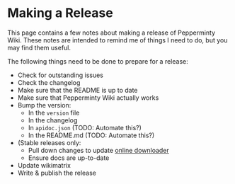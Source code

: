 # Making a Release
This page contains a few notes about making a release of Pepperminty Wiki. These notes are intended to remind me of things I need to do, but you may find them useful.

The following things need to be done to prepare for a release:

 - Check for outstanding issues
 - Check the changelog
 - Make sure that the README is up to date
 - Make sure that Pepperminty Wiki actually works
 - Bump the version:
	 - In the `version` file
	 - In the changelog
	 - In `apidoc.json` (TODO: Automate this?)
	 - In the README.md (TODO: Automate this?)
 - (Stable releases only:
     - Pull down changes to update [online downloader](https://starbeamrainbowlabs.com/labs/peppermint/download.php)
     - Ensure docs are up-to-date
 - Update wikimatrix
 - Write & publish the release
